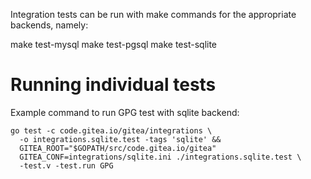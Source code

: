 Integration tests can be run with make commands for the
appropriate backends, namely:

  make test-mysql
  make test-pgsql
  make test-sqlite

# Running individual tests

Example command to run GPG test with sqlite backend:

```
go test -c code.gitea.io/gitea/integrations \
  -o integrations.sqlite.test -tags 'sqlite' &&
  GITEA_ROOT="$GOPATH/src/code.gitea.io/gitea"
  GITEA_CONF=integrations/sqlite.ini ./integrations.sqlite.test \
  -test.v -test.run GPG
```

